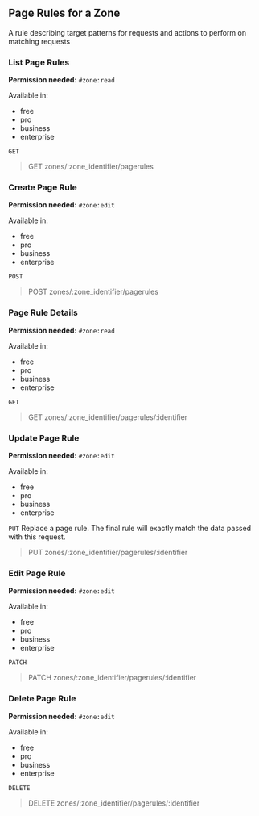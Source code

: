 ## Page Rules for a Zone

A rule describing target patterns for requests and actions to perform on matching requests

### List Page Rules

**Permission needed:** `#zone:read`

Available in:

* free
* pro
* business
* enterprise

`GET` 

> GET zones/:zone_identifier/pagerules


### Create Page Rule

**Permission needed:** `#zone:edit`

Available in:

* free
* pro
* business
* enterprise

`POST` 

> POST zones/:zone_identifier/pagerules


### Page Rule Details

**Permission needed:** `#zone:read`

Available in:

* free
* pro
* business
* enterprise

`GET` 

> GET zones/:zone_identifier/pagerules/:identifier


### Update Page Rule

**Permission needed:** `#zone:edit`

Available in:

* free
* pro
* business
* enterprise

`PUT` Replace a page rule. The final rule will exactly match the data passed with this request.

> PUT zones/:zone_identifier/pagerules/:identifier


### Edit Page Rule

**Permission needed:** `#zone:edit`

Available in:

* free
* pro
* business
* enterprise

`PATCH` 

> PATCH zones/:zone_identifier/pagerules/:identifier


### Delete Page Rule

**Permission needed:** `#zone:edit`

Available in:

* free
* pro
* business
* enterprise

`DELETE` 

> DELETE zones/:zone_identifier/pagerules/:identifier

